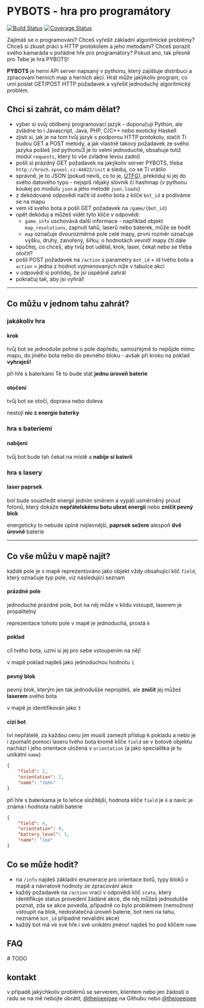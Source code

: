 # PYBOTS - hra pro programátory

[![Build Status](https://travis-ci.org/spseol/pybots-server.svg?branch=master)](https://travis-ci.org/spseol/pybots-server) [![Coverage Status](https://coveralls.io/repos/spseol/pybots-server/badge.svg?branch=master&service=github)](https://coveralls.io/github/spseol/pybots-server?branch=master)

Zajímáš se o programování? Chceš vyřešit základní algoritmické problémy? Chceš si zkusit práci s HTTP protokolem a jeho metodami? Chceš porazit svého kamaráda v pořádné hře pro programátory? Pokud ano, tak přesně pro Tebe je hra PYBOTS!

**PYBOTS** je herní API server napsaný v pythonu, který zajištuje distribuci a zpracování herních map a herních akcí. Hrát může jakýkoliv program, co umí poslat GET/POST HTTP požadavek a vyřešit jednoduchý algoritmický problém.

## Chci si zahrát, co mám dělat?

* vyber si svůj oblíbený programovací jazyk - doporučuji Python, ale zvládne to i Javascript, Java, PHP, C/C++ nebo exotický Haskell
* zjisti si, jak je na tom tvůj jazyk s podporou HTTP protokolu, stačit Ti budou GET a POST metody, a jak vlastně takový požadavek ze svého jazyka pošleš (od pythonu3 je to velmi jednoduché, obsahuje totiž modul `requests`, který to vše zvládne levou zadní)
* pošli si prázdný GET požadavek na jakýkoliv server PYBOTS, třeba `http://hroch.spseol.cz:44822/init` a sleduj, co se Ti vrátilo
* správně, je to JSON (pokud nevíš, co to je, [UTFG](https://www.google.cz/search?q=JSON)), překóduj si jej do svého datového typu - nejspíš nějaký slovník či hashmap (v pythonu koukej po modulu `json` a jeho metodě `json.loads`)
* z dekódované odpovědi načti id svého bota z klíče `bot_id` a podíváme se na mapu
* vem id svého bota a pošli GET požadavek na `/game/{bot_id}`
* opět dekóduj a můžeš vidět tyto klíče v odpovědi:
  *  `game_info` uschovává další informace - například objekt `map_resolutions`, zapnutí tahů, laserů nebo baterek, může se hodit
  *  `map` označuje dvourozměrné pole celé mapy, první rozměr označuje výšku, druhý, zanořený, šířku; o hodnotách vevnitř mapy čti dále
* spočítej, co chceš, aby tvůj bot udělal, krok, laser, čekat nebo se třeba otočit?
* pošli POST požadavek na `/action` s parametry `bot_id` = id tvého bota a `action` = jedna z hodnot vyjmenovaných níže v tabulce akcí
* v odpovědi si pohlídej, že jsi úspěšně zahrál
* pokračuj tak, aby jsi vyhrál!

* * * 

## Co můžu v jednom tahu zahrát?

### jakákoliv hra

#### krok
tvůj bot se jednoduše pohne o pole dopředu, samozřejmě to nepůjde mimo mapu, do jiného bota nebo do pevného bloku - avšak při kroku na poklad **vyhraješ!**

při hře s baterkami Tě to bude stát **jednu úroveň baterie** 

#### otočení
tvůj bot se otočí, doprava nebo doleva

nestojí **nic z energie baterky**

### hra s bateriemi

#### nabíjení
tvůj bot bude tah čekat na místě a **nabije si baterii**

### hra s lasery
#### laser paprsek
bot bude soustředit energii jedním směrem a vypálí usměrněný proud fotonů, který dokáže **nepřátelskému botu ubrat energii** nebo **zničit pevný blok**

energeticky to nebude úplně nejlevnější, **paprsek sežere** alespoň **dvě úrovně** baterie

* * * 

## Co vše můžu v mapě najít?
každé pole je v mapě reprezentováno jako objekt vždy obsahující klíč `field`, který označuje typ pole, viz následující seznam 
#### prázdné pole
jednoduché prázdné pole, bot na něj může v klidu vstoupit, laserem je propálitelný

reprezentace tohoto pole v mapě je jednoduchá, prostá `0`

#### poklad
cíl tvého bota, uzmi si jej pro sebe vstoupením na něj!

v mapě poklad najdeš jako jednoduchou hodnotu `1`

#### pevný blok
pevný blok, kterým jen tak jednodušše neprojdeš, ale **zničit** jej můžeš **laserem** svého bota

v mapě je identifikován jako `3`

#### cizí bot
tví nepřátelé, za každou cenu jim musíš zamezit přístup k pokladu a nebo je i zpomalit pomocí laseru tvého bota
kromě klíče `field` se v botově objektu nachází i jeho orientace uložená v `orientation` (a jako specialitka je tu unikátní `name`)
```json
{
	"field": 2,	
	"orientation": 2,
	"name": "John"
}
```

při hře s baterkama je to lehce složitější, hodnota klíče `field` je `4` a navíc je známa i hodnota nabití baterie
```json
{
	"field": 4,
	"orientation": 0,
	"battery_level": 3,
	"name": "Joe"
}
```
## Co se může hodit?
* na `/info` najdeš základní enumerace pro orientace botů, typy bloků v mapě a návratové hodnoty ze zpracování akce
* každý požadavek na `/action` vrací v odpovědi klíč `state`, který identifikuje status provedení žádáné akce, dle něj můžeš jednodušše poznat, zda se akce povedla, případně co bylo problémem (nemožnost vstoupit na blok, nedostatečná úroveň baterie, bot není na tahu, neznámé `bot_id` případné nevalidní akce)
* každý bot má ve své hře i své unikátní jméno! najdeš ho pod klíčem `name`

## FAQ
\# TODO

## kontakt
v případě jakýchkoliv problémů se serverem, klientem nebo jen žádostí o radu se na mě nebojte obrátit, [@thejoeejoee](https://github.com/thejoeejoee) na Githubu nebo [@thejoeejoee](https://twitter.com/thejoeejoee) 
